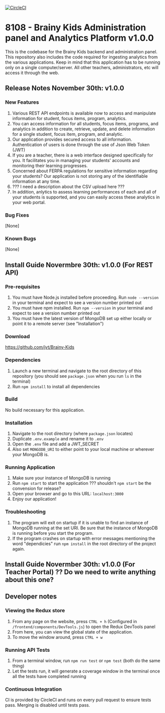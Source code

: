 [![CircleCI](https://circleci.com/gh/jvt/Brainy-Kids.svg?style=svg)](https://circleci.com/gh/jvt/Brainy-Kids)

# 8108 - Brainy Kids Administration panel and Analytics Platform v1.0.0

This is the codebase for the Brainy Kids backend and administration panel. This repository also includes the code required for ingesting analytics from the various applications. Keep in mind that this application has to be running only on a single computer/server. All other teachers, administrators, etc will access it through the web.

## Release Notes November 30th: v1.0.0
### New Features
1. Various REST API endpoints is available now to access and manipulate information for student, focus items, program, analytics. 
2. You can access information for all students, focus items, programs, and analytics in addition to create, retrieve, update, and delete information for a single student, focus item, program, and analytic. 
3. Our application provides secured access to all information. Authentication of users is done through the use of Json Web Token (JWT)
4. If you are a teacher, there is a web interface designed specifically for you. It facilitates you in managing your students' accounts and monitoring their learning progresses.
5. Concerned about FERPA regulations for sensitive information regarding your students? Our application is not storing any of the identifiable information at any time.
6. ??? I need a description about the CSV upload here ???
7. In addition, anlytics to assess learning performances of each and all of your students is supported, and you can easily access these analytics in your web portal.

### Bug Fixes  
[None]

### Known Bugs
[None]

## Install Guide Novermbre 30th: v1.0.0 (For REST API)
### Pre-requisites
1. You must have Node.js installed before proceeding. Run `node --version` in your terminal and expect to see a version number printed out
2. You must have npm installed. Run `npm --version` in your terminal and expect to see a version number printed out
3. You must have the latest version of MongoDB set up either locally or point it to a remote server (see "Installation")

### Download
https://github.com/jvt/Brainy-Kids

### Dependencies
1. Launch a new terminal and navigate to the root directory of this repository (you should see `package.json` when you run `ls` in the terminal)
2. Run `npm install` to install all dependencies

### Build
No build necessary for this application.

### Installation
1. Navigate to the root directory (where `package.json` locates)
2. Duplicate `.env.example` and rename it to `.env`
3. Open the `.env` file and add a JWT_SECRET
4. Also set `MONGODB_URI` to either point to your local machine or wherever your MongoDB is.

### Running Application
1. Make sure your instance of MongoDB is running
2. Run `npm start` to start the application ??? shouldn't `npm start` be the convension for release?
3. Open your browser and go to this URL: `localhost:3000`
4. Enjoy our application!

### Troubleshooting
1. The program will exit on startup if it is unable to find an instance of MongoDB running at the set URI. Be sure that the instance of MongoDB is running before you start the program.
2. If the program crashes on startup with error messages mentioning the word "dependicies" run `npm install` in the root directory of the project again.

## Install Guide Novermber 30th: v1.0.0 (For Teacher Portal) ?? Do we need to write anything about this one?


## Developer notes

### Viewing the Redux store
1.  From any page on the website, press `CTRL + h` (Configured in `/frontend/components/DevTools.js`) to open the Redux DevTools panel
2.  From here, you can view the global state of the application.
3.  To move the window around, press `CTRL + w`

### Running API Tests
1.  From a terminal window, run `npm run test` or `npm test` (both do the same thing)
2.  Let the tests run, it will generate a coverage window in the terminal once all the tests have completed running

### Continuous Integration

CI is provided by CircleCI and runs on every pull request to ensure tests pass. Merging is disabled until tests pass.
